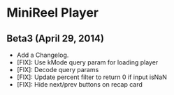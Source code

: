 # MiniReel Player

## Beta3 (April 29, 2014)
* Add a Changelog.
* [FIX]: Use kMode query param for loading player
* [FIX]: Decode query params
* [FIX]: Update percent filter to return 0 if input isNaN
* [FIX]: Hide next/prev buttons on recap card